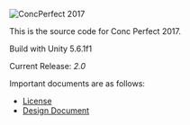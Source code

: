 ![ConcPerfect 2017](http://i.imgur.com/rnXb6CT.jpg)

This is the source code for Conc Perfect 2017.

Build with Unity 5.6.1f1

Current Release: *2.0*

Important documents are as follows:

* [License](LICENSE)
* [Design Document](/docs/Design_Doc.md)
